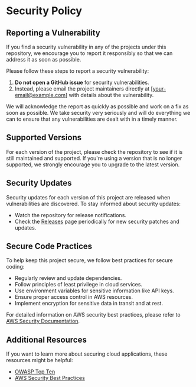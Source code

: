 # Security Policy

## Reporting a Vulnerability

If you find a security vulnerability in any of the projects under this repository, we encourage you to report it responsibly so that we can address it as soon as possible.

Please follow these steps to report a security vulnerability:

1. **Do not open a GitHub issue** for security vulnerabilities.
2. Instead, please email the project maintainers directly at [your-email@example.com] with details about the vulnerability.

We will acknowledge the report as quickly as possible and work on a fix as soon as possible. We take security very seriously and will do everything we can to ensure that any vulnerabilities are dealt with in a timely manner.

## Supported Versions

For each version of the project, please check the repository to see if it is still maintained and supported. If you're using a version that is no longer supported, we strongly encourage you to upgrade to the latest version.

## Security Updates

Security updates for each version of this project are released when vulnerabilities are discovered. To stay informed about security updates:

- Watch the repository for release notifications.
- Check the [Releases](https://github.com/[YourUser]/aws-projects/releases) page periodically for new security patches and updates.

## Secure Code Practices

To help keep this project secure, we follow best practices for secure coding:

- Regularly review and update dependencies.
- Follow principles of least privilege in cloud services.
- Use environment variables for sensitive information like API keys.
- Ensure proper access control in AWS resources.
- Implement encryption for sensitive data in transit and at rest.

For detailed information on AWS security best practices, please refer to [AWS Security Documentation](https://aws.amazon.com/security/).

## Additional Resources

If you want to learn more about securing cloud applications, these resources might be helpful:

- [OWASP Top Ten](https://owasp.org/www-project-top-ten/)
- [AWS Security Best Practices](https://aws.amazon.com/whitepapers/aws-security-best-practices/)
